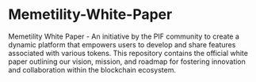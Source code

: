 # Memetility-White-Paper
Memetility White Paper - An initiative by the PIF community to create a dynamic platform that empowers users to develop and share features associated with various tokens. This repository contains the official white paper outlining our vision, mission, and roadmap for fostering innovation and collaboration within the blockchain ecosystem.
